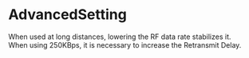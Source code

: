 # AdvancedSetting
When used at long distances, lowering the RF data rate stabilizes it.   
When using 250KBps, it is necessary to increase the Retransmit Delay.   


